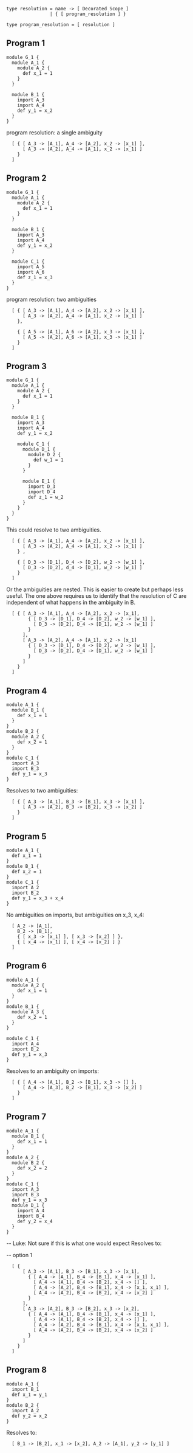 
```
type resolution = name -> [ Decorated Scope ]
                | { [ program_resolution ] }

type program_resolution = [ resolution ]
```

## Program 1

```
module G_1 {
  module A_1 {
    module A_2 {
      def x_1 = 1
    }
  }

  module B_1 {
    import A_3
    import A_4
    def y_1 = x_2
  }
}
```

program resolution: a single ambiguity

```
  [ { [ A_3 -> [A_1], A_4 -> [A_2], x_2 -> [x_1] ],
      [ A_3 -> [A_2], A_4 -> [A_1], x_2 -> [x_1] ] 
    }
  ]
```

## Program 2

```
module G_1 {
  module A_1 {
    module A_2 {
      def x_1 = 1
    }
  }

  module B_1 {
    import A_3
    import A_4
    def y_1 = x_2
  }

  module C_1 {
    import A_5
    import A_6
    def z_1 = x_3
  }
}
```

program resolution: two ambiguities

```
  [ { [ A_3 -> [A_1], A_4 -> [A_2], x_2 -> [x_1] ],
      [ A_3 -> [A_2], A_4 -> [A_1], x_2 -> [x_1] ] 
    },

    { [ A_5 -> [A_1], A_6 -> [A_2], x_3 -> [x_1] ],
      [ A_5 -> [A_2], A_6 -> [A_1], x_3 -> [x_1] ] 
    }
  ]
```

## Program 3

```
module G_1 {
  module A_1 {
    module A_2 {
      def x_1 = 1
    }
  }

  module B_1 {
    import A_3
    import A_4
    def y_1 = x_2
  
    module C_1 {
      module D_1 {
        module D_2 {
          def w_1 = 1
        }
      }

      module E_1 {
        import D_3
        import D_4
        def z_1 = w_2
      }
    }
  }
}
```

This could resolve to two ambiguities.

```
  [ { [ A_3 -> [A_1], A_4 -> [A_2], x_2 -> [x_1] ],
      [ A_3 -> [A_2], A_4 -> [A_1], x_2 -> [x_1] ] 
    } ,
  
    { [ D_3 -> [D_1], D_4 -> [D_2], w_2 -> [w_1] ],
      [ D_3 -> [D_2], d_4 -> [D_1], w_2 -> [w_1] ] 
    }
  ]
```

Or the ambiguities are nested. This is easier to create but perhaps
less useful. The one above requires us to identify that the resolution
of C are independent of what happens in the ambiguity in B.

```
  [ { [ A_3 -> [A_1], A_4 -> [A_2], x_2 -> [x_1],
        { [ D_3 -> [D_1], D_4 -> [D_2], w_2 -> [w_1] ],
          [ D_3 -> [D_2], D_4 -> [D_1], w_2 -> [w_1] ] 
        }
      ],
      [ A_3 -> [A_2], A_4 -> [A_1], x_2 -> [x_1] 
        { [ D_3 -> [D_1], D_4 -> [D_2], w_2 -> [w_1] ],
          [ D_3 -> [D_2], D_4 -> [D_1], w_2 -> [w_1] ] 
        }
      ] 
    }
  ]
```

## Program 4

```
module A_1 {
  module B_1 {
    def x_1 = 1
  }
}
module B_2 {
  module A_2 {
    def x_2 = 1
  }
}
module C_1 {
  import A_3
  import B_3
  def y_1 = x_3
}
```

Resolves to two ambiguities:

```
  [ { [ A_3 -> [A_1], B_3 -> [B_1], x_3 -> [x_1] ],
      [ A_3 -> [A_2], B_3 -> [B_2], x_3 -> [x_2] ]
    }
  ]
```

## Program 5

```
module A_1 {
  def x_1 = 1
}
module B_1 {
  def x_2 = 1
}
module C_1 {
  import A_2
  import B_2
  def y_1 = x_3 + x_4
}
```

No ambiguities on imports, but ambiguities on x_3, x_4:

```
  [ A_2 -> [A_1], 
    B_2 -> [B_1], 
    { [ x_3 -> [x_1] ], [ x_3 -> [x_2] ] }, 
    { [ x_4 -> [x_1] ], [ x_4 -> [x_2] ] }
  ]
```

## Program 6

```
module A_1 {
  module A_2 {
    def x_1 = 1
  }
}
module B_1 {
  module A_3 {
    def x_2 = 1
  }
}

module C_1 {
  import A_4
  import B_2
  def y_1 = x_3
}
```

Resolves to an ambiguity on imports:

```
  [ { [ A_4 -> [A_1], B_2 -> [B_1], x_3 -> [] ],
      [ A_4 -> [A_3], B_2 -> [B_1], x_3 -> [x_2] ] 
    }
  ]
```

## Program 7

```
module A_1 {
  module B_1 {
    def x_1 = 1
  }
}
module A_2 {
  module B_2 {
    def x_2 = 2
  }
}
module C_1 {
  import A_3
  import B_3
  def y_1 = x_3
  module D_1 {
    import A_4
    import B_4
    def y_2 = x_4
  }
}
```

-- Luke: Not sure if this is what one would expect
Resolves to:

-- option 1
```
  [ {
      [ A_3 -> [A_1], B_3 -> [B_1], x_3 -> [x_1], 
        { [ A_4 -> [A_1], B_4 -> [B_1], x_4 -> [x_1] ],
          [ A_4 -> [A_1], B_4 -> [B_2], x_4 -> [] ], 
          [ A_4 -> [A_2], B_4 -> [B_1], x_4 -> [x_1, x_1] ],
          [ A_4 -> [A_2], B_4 -> [B_2], x_4 -> [x_2] ]
        }
      ],
      [ A_3 -> [A_2], B_3 -> [B_2], x_3 -> [x_2], 
        { [ A_4 -> [A_1], B_4 -> [B_1], x_4 -> [x_1] ],
          [ A_4 -> [A_1], B_4 -> [B_2], x_4 -> [] ], 
          [ A_4 -> [A_2], B_4 -> [B_1], x_4 -> [x_1, x_1] ],
          [ A_4 -> [A_2], B_4 -> [B_2], x_4 -> [x_2] ]
        }
      ]
    }
  ]
```

## Program 8

```
module A_1 {
  import B_1
  def x_1 = y_1
}
module B_2 {
  import A_2
  def y_2 = x_2
}
```

Resolves to:

```
  [ B_1 -> [B_2], x_1 -> [x_2], A_2 -> [A_1], y_2 -> [y_1] ]
```